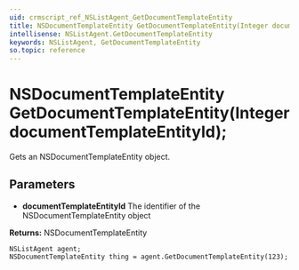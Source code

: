 ```yaml
---
uid: crmscript_ref_NSListAgent_GetDocumentTemplateEntity
title: NSDocumentTemplateEntity GetDocumentTemplateEntity(Integer documentTemplateEntityId);
intellisense: NSListAgent.GetDocumentTemplateEntity
keywords: NSListAgent, GetDocumentTemplateEntity
so.topic: reference
---
```


# NSDocumentTemplateEntity GetDocumentTemplateEntity(Integer documentTemplateEntityId);

Gets an NSDocumentTemplateEntity object.

## Parameters

* **documentTemplateEntityId** The identifier of the NSDocumentTemplateEntity object

**Returns:** NSDocumentTemplateEntity

```crmscript
NSListAgent agent;
NSDocumentTemplateEntity thing = agent.GetDocumentTemplateEntity(123);
```

